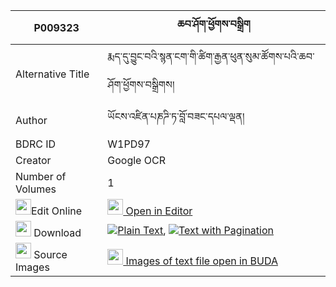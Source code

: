 |P009323|ཆབ་ཤོག་ཕྱོགས་བསྒྲིག 
| --- | --- 
|Alternative Title |རྨད་དུ་བྱུང་བའི་སྙན་ངག་གི་ཚིག་རྒྱན་ཕུན་སུམ་ཚོགས་པའི་ཆབ་ཤོག་ཕྱོགས་བསྒྲིགས།
|Author| ཡོངས་འཛིན་པཎཌི་ཏ་བློ་བཟང་དཔལ་ལྡན།
|BDRC ID | W1PD97
|Creator | Google OCR
|Number of Volumes| 1
|<img width="25" src="https://img.icons8.com/color/25/000000/edit-property.png">Edit Online| [<img width="25" src="https://avatars.githubusercontent.com/u/45091458?s=200&v=4"> Open in Editor](http://editor.openpecha.org/P009323)
|<img width="25" src="https://img.icons8.com/fluent/48/000000/download-2.png"/>  Download | [![](https://img.icons8.com/color/20/000000/txt.png)Plain Text](https://github.com/Openpecha/P009323/releases/download/v1/chabshok_chok_drik_plain_P009323.zip), [![](https://img.icons8.com/color/20/000000/txt.png)Text with Pagination](https://github.com/Openpecha/P009323/releases/download/v1/chabshok_chok_drik_pages_P009323.zip)
|<img width="25" src="https://img.icons8.com/plasticine/100/000000/pictures-folder.png"/>  Source Images | [<img width="25" src="https://library.bdrc.io/icons/BUDA-small.svg"> Images of text file open in BUDA](https://library.bdrc.io/show/bdr:W1PD97)